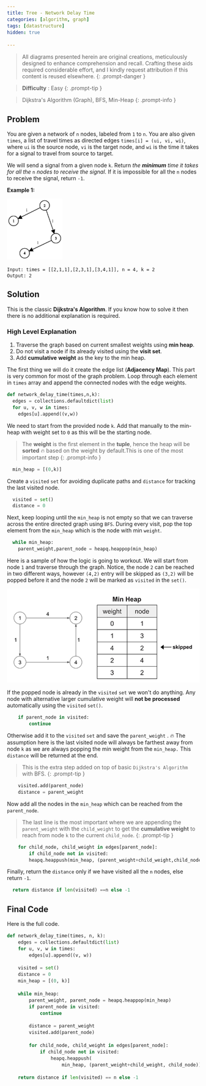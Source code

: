 ```yaml
---
title: Tree - Network Delay Time
categories: [algorithm, graph]
tags: [datastructure]
hidden: true

---
```


> All diagrams presented herein are original creations, meticulously designed to enhance comprehension and recall. Crafting these aids required considerable effort, and I kindly request attribution if this content is reused elsewhere.
{: .prompt-danger }

> **Difficulty** :  Easy
{: .prompt-tip }

> Dijkstra's Algorithm (Graph), BFS, Min-Heap
{: .prompt-info }

## Problem

You are given a network of `n` nodes, labeled from `1` to `n`. You are also given `times`, a list of travel times as directed edges `times[i] = (ui, vi, wi)`, where `ui` is the source node, `vi` is the target node, and `wi` is the time it takes for a signal to travel from source to target.

We will send a signal from a given node `k`. Return *the **minimum** time it takes for all the* `n` *nodes to receive the signal*. If it is impossible for all the `n` nodes to receive the signal, return `-1`.

**Example 1:**

<img src="../assets/img/931_example_1.png" alt="addtwonumber1" style="zoom:67%;" />

```
Input: times = [[2,1,1],[2,3,1],[3,4,1]], n = 4, k = 2
Output: 2
```

## Solution

This is the classic **Dijkstra's Algorithm**. If you know how to solve it then there is no additional explanation is required. 

### High Level Explanation

1.	Traverse the graph based on current smallest weights using **min heap**.
2.	Do not visit a node if its already visited using the **visit set**.
3.	Add **cumulative** **weight** as the key to the min heap.

The first thing we will do it create the edge list (**Adjacency Map**). This part is very common for most of the graph problem. Loop through each element in `times` array and append the connected nodes with the edge weights.

```python
def network_delay_time(times,n,k):
  edges = collections.defaultdict(list)
  for u, v, w in times:
    edges[u].append((v,w))
```

We need to start from the provided node `k`. Add that manually to the min-heap with weight set to `0` as this will be the starting node. 

> The **weight** is the first element in the **tuple**, hence the heap will be **sorted** :fire: based on the weight by default.This is one of the most important step
{: .prompt-info }

```python
  min_heap = [(0,k)]
```

Create a `visited` `set` for avoiding duplicate paths and `distance` for tracking the last visited node.

```python
  visited = set()
  distance = 0
```

Next, keep looping until the `min_heap` is not empty so that we can traverse across the entire directed graph using `BFS`. During every visit, pop the top element from the `min_heap` which is the node with min `weight`.

```python
  while min_heap:
    parent_weight,parent_node = heapq.heappop(min_heap)
```

Here is a sample of how the logic is going to workout. We will start from node `1` and traverse through the graph. Notice, the node `2` can be reached in two different ways, however `(4,2)` entry will be skipped as `(3,2)` will be popped before it and the node `2` will be marked as `visited` in the `set()`.

<img src="../assets/img/image-20240420213137677.png" alt="image-20240420213137677" style="zoom: 100%;" />

If the popped node is already in the `visited` `set` we won't do anything. Any node with alternative larger cumulative weight will **not be processed** automatically using the `visited` `set()`.

```python
    if parent_node in visited:
    	continue
```

Otherwise add it to the `visited` `set` and save the `parent_weight` . :fire: The assumption here is the last visited node will always be farthest away from node `k` as we are always popping the min weight from the `min_heap.` This `distance` will be returned at the end.

> This is the extra step added on top of basic `Dijkstra's Algorithm` with BFS.
{: .prompt-tip }

```python
    visited.add(parent_node)
    distance = parent_weight
```

Now add all the nodes in the `min_heap` which can be reached from the `parent_node`. 

> The last line is the most important where we are appending the `parent_weight` with the `child_weight` to get the **cumulative weight** to reach from node `k` to the current `child_node`.
{: .prompt-tip }

```python
    for child_node, child_weight in edges[parent_node]:
    	if child_node not in visited:
      	heapq.heappush(min_heap, (parent_weight+child_weight,child_node))
```

Finally, return the `distance` only if we have visited all the `n` nodes, else return `-1`.

```python
  return distance if len(visited) ==n else -1
```

## Final Code 

Here is the full code.

```python
def network_delay_time(times, n, k):
    edges = collections.defaultdict(list)
    for u, v, w in times:
        edges[u].append((v, w))

    visited = set()
    distance = 0
    min_heap = [(0, k)]

    while min_heap:
        parent_weight, parent_node = heapq.heappop(min_heap)
        if parent_node in visited:
            continue

        distance = parent_weight
        visited.add(parent_node)

        for child_node, child_weight in edges[parent_node]:
            if child_node not in visited:
                heapq.heappush(
                    min_heap, (parent_weight+child_weight, child_node))

    return distance if len(visited) == n else -1
```



